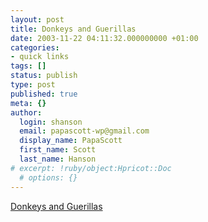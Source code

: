 ```yaml
---
layout: post
title: Donkeys and Guerillas
date: 2003-11-22 04:11:32.000000000 +01:00
categories:
- quick links
tags: []
status: publish
type: post
published: true
meta: {}
author:
  login: shanson
  email: papascott-wp@gmail.com
  display_name: PapaScott
  first_name: Scott
  last_name: Hanson
# excerpt: !ruby/object:Hpricot::Doc
  # options: {}
---
```

<p><a title="Beasts of burden and terror in Iraq" href="http://riverbendblog.blogspot.com/2003_11_01_riverbendblog_archive.html#106945179671764470">Donkeys and Guerillas</a></p>
